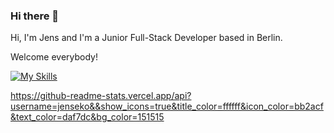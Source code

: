 ### Hi there 👋

Hi, I'm Jens and I'm a Junior Full-Stack Developer based in Berlin.

Welcome everybody! 

<!--
**Jenseko/Jenseko** is a ✨ _special_ ✨ repository because its `README.md` (this file) appears on your GitHub profile.

Here are some ideas to get you started:

- 🔭 I’m currently working on ...
- 🌱 I’m currently learning ...
- 👯 I’m looking to collaborate on ...
- 🤔 I’m looking for help with ...
- 💬 Ask me about ...
- 📫 How to reach me: ...
- 😄 Pronouns: ...
- ⚡ Fun fact: ...
-->

[![My Skills](https://skillicons.dev/icons?i=js,react,vite,sass,tailwind,css,html,nodejs,express,mongodb,postman,figma,webflow,netlify,vscode,git,github)](https://skillicons.dev)

https://github-readme-stats.vercel.app/api?username=jenseko&&show_icons=true&title_color=ffffff&icon_color=bb2acf&text_color=daf7dc&bg_color=151515
